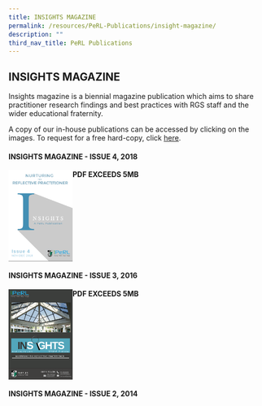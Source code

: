 ```yaml
---
title: INSIGHTS MAGAZINE
permalink: /resources/PeRL-Publications/insight-magazine/
description: ""
third_nav_title: PeRL Publications
---
```

## INSIGHTS MAGAZINE

Insights magazine is a biennial magazine publication which aims to share practitioner research findings and best practices with RGS staff and the wider educational fraternity.

A copy of our in-house publications can be accessed by clicking on the images. To request for a free hard-copy, click [here](https://goo.gl/forms/nY5iHzd0bqrIxGlH2).

#### INSIGHTS MAGAZINE - ISSUE 4, 2018

<p><a href="https://www.rgs.edu.sg/qql/slot/u554/Resources/Inhouse%20Publications/Insights%202018_final.pdf">
<img style="width:25%" align=left src="/images/Image_frontcover_Insights_vol4.png">
</a></p>

**PDF EXCEEDS 5MB**
<br clear=left>

#### INSIGHTS MAGAZINE - ISSUE 3, 2016

<p><a href="https://www.rgs.edu.sg/qql/slot/u554/Resources/Inhouse%20Publications/Full%20Draft%206%20-%20Insights_original_updated.pdf">
<img style="width:25%" align=left src="/images/Mag Cover_low res_website.png">
</a></p>

**PDF EXCEEDS 5MB**
<br clear=left>

#### INSIGHTS MAGAZINE - ISSUE 2, 2014